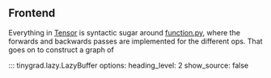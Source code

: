 ## Frontend

Everything in [Tensor](tensor.md) is syntactic sugar around [function.py](function.md), where the forwards and backwards passes are implemented for the different ops. That goes on to construct a graph of

::: tinygrad.lazy.LazyBuffer
    options:
        heading_level: 2
        show_source: false
